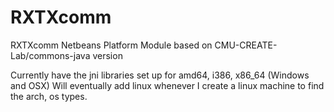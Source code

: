 # RXTXcomm
RXTXcomm Netbeans Platform Module based on CMU-CREATE-Lab/commons-java version

Currently have the jni libraries set up for amd64, i386, x86_64 (Windows and OSX)
Will eventually add linux whenever I create a linux machine to find the arch, os types.
